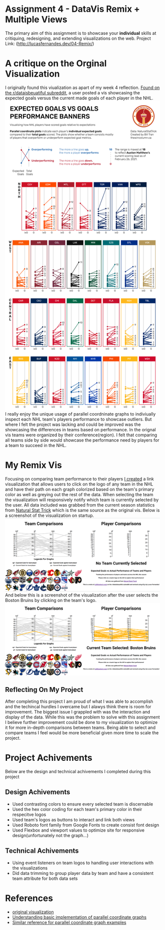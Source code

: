 Assignment 4 - DataVis Remix + Multiple Views
===

The primary aim of this assignment is to showcase your **individual** skills at critiquing, redesigning, and extending visualizations on the web.
Project Link: (http://lucasfernandes.dev/04-Remix/)

# A critique on the Orginal Visualization
I originally found this viualization as apart of my week 4 reflection. [Found on the r/dataisbeuatiful subreddit](https://www.reddit.com/r/dataisbeautiful/comments/ltr34n/oc_visualising_how_nhl_players_have_performed_in/), a user posted a vis showcasing the expected goals versus the current made goals of each player in the NHL. 
![original_vis](media/nhlstats.png)
I really enjoy the unique usage of parallel coordninate graphs to indiviually inspect each NHL team's players performance to showcase outliers. But where I felt the project was lacking and could be improved was the showcasing the differences in teams based on performance. In the orignal vis teams were organized by their conference(region). I felt that comparing all teams side by side would showcase the performance need by players for a team to succeed in the NHL.

# My Remix Vis 
Focusing on comparing team performance to their players [I created](http://lucasfernandes.dev/04-Remix/) a link visualization that allows users to click on the logo of any team in the NHL and have their path on each graph colorized based on the team's primary color as well as greying out the rest of the data. When selecting the team the visualization will responsively notify which team is currently selected by the user. All data included was grabbed from the current season statistics from [Natural Stat Trick](http://www.naturalstattrick.com/) which is the same source as the original vis.
Below is a screenshot of the visualization on startup. ![onStartup](media/startup.png)
And below this is a screenshot of the visualization after the user selects the Boston Bruins by clicking on the team's logo. ![bruins](media/boston.png)
## Reflecting On My Project 
After completing this project I am proud of what I was able to accomplish and the techincal hurdles I overcame but I alawys think there is room for improvement. The biggest issue I grappled with was the interaction and display of the data. While this was the problem to solve with this assignment I believe further improvement could be done to my visualization to optimize it for more in-depth comparisons between teams. Being able to select and compare teams I feel would be more beneficial given more time to scale the project.
# Project Achivements
Below are the design and technical achivements I completed during this project
## Design Achivements
* Used contrasting colors to ensure every selected team is discernable
* Used the hex color coding for each team's primary color in their respecitve logos
* Used team's logos as buttons to interact and link both views
* Used Roboto font family from Google Fonts to create consist font design
* Used Flexbox and viewport values to optimize site for responsive design(unfortunately not the graph...)
## Technical Achivements
* Using event listeners on team logos to handling user interactions with the visualizations
* Did data trimming to group player data by team and have a consistent team attribute for both data sets
# References
* [original visualization](https://www.reddit.com/r/dataisbeautiful/comments/ltr34n/oc_visualising_how_nhl_players_have_performed_in/)
* [Understanding basic implementation of parallel coordinate graphs](https://www.d3-graph-gallery.com/graph/parallel_custom.html)
* [Similar reference for parallel coordinate graph examples](https://bl.ocks.org/jasondavies/1341281)
